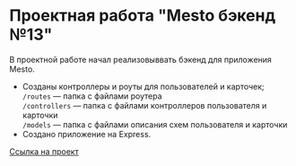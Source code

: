 # Проектная работа "Mesto бэкенд №13"

В проектной работе начал реализовыввать бэкенд для приложения Mesto.

- Созданы контроллеры и роуты для пользователей и карточек;
  `/routes` — папка с файлами роутера  
  `/controllers` — папка с файлами контроллеров пользователя и карточки  
  `/models` — папка с файлами описания схем пользователя и карточки
- Создано приложение на Express.

[Ссылка на проект](https://kuban23.github.io/express-mesto-gha/)

